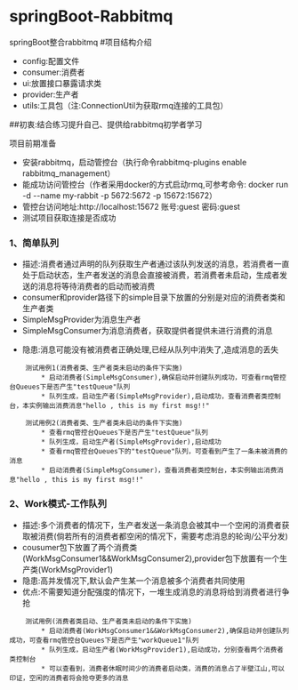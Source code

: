 # springBoot-Rabbitmq
springBoot整合rabbitmq
#项目结构介绍
* config:配置文件
* consumer:消费者
* ui:放置接口暴露请求类
* provider:生产者
* utils:工具包（注:ConnectionUtil为获取rmq连接的工具包）

##初衷:结合练习提升自己、提供给rabbitmq初学者学习

项目前期准备
* 安装rabbitmq，启动管控台（执行命令rabbitmq-plugins enable rabbitmq_management）
* 能成功访问管控台（作者采用docker的方式启动rmq,可参考命令: docker run -d --name my-rabbit -p 5672:5672 -p 15672:15672）
* 管控台访问地址:http://localhost:15672  账号:guest 密码:guest
* 测试项目获取连接是否成功

### 1、简单队列
* 描述:消费者通过声明的队列获取生产者通过该队列发送的消息，若消费者一直处于启动状态，生产者发送的消息会直接被消费，若消费者未启动，生成者发送的消息将等待消费者的启动而被消费
* consumer和provider路径下的simple目录下放置的分别是对应的消费者类和生产者类
* SimpleMsgProvider为消息生产者
* SimpleMsgConsumer为消息消费者，获取提供者提供未进行消费的消息
- 隐患:消息可能没有被消费者正确处理,已经从队列中消失了,造成消息的丢失

```
    测试用例1(消费者类、生产者类未启动的条件下实施)
        * 启动消费者(SimpleMsgConsumer),确保启动并创建队列成功，可查看rmq管控台Queues下是否产生"testQueue"队列
        * 队列生成，启动生产者(SimpleMsgProvider),启动成功，查看消费者类控制台，本实例输出消费消息"hello , this is my first msg!!"

    测试用例2(消费者类、生产者类未启动的条件下实施)
        * 查看rmq管控台Queues下是否产生"testQueue"队列
        * 队列生成，启动生产者(SimpleMsgProvider),启动成功
        * 查看rmq管控台Queues下的"testQueue"队列，可查看到产生了一条未被消费的消息
        * 启动消费者(SimpleMsgConsumer)，查看消费者类控制台，本实例输出消费消息"hello , this is my first msg!!"
```

### 2、Work模式-工作队列
* 描述:多个消费者的情况下，生产者发送一条消息会被其中一个空闲的消费者获取被消费(倘若所有的消费者都空闲的情况下，需要考虑消息的轮询/公平分发)
* cousumer包下放置了两个消费类(WorkMsgConsumer1&&WorkMsgConsumer2),provider包下放置有一个生产类(WorkMsgProvider1)
* 隐患:高并发情况下,默认会产生某一个消息被多个消费者共同使用
* 优点:不需要知道分配强度的情况下，一堆生成消息的消息将给到消费者进行争抢

```
    测试用例(消费者类启动、生产者类未启动的条件下实施)
        * 启动消费者(WorkMsgConsumer1&&WorkMsgConsumer2),确保启动并创建队列成功，可查看rmq管控台Queues下是否产生"workQueue1"队列
        * 队列生成，启动生产者(WorkMsgProvider1),启动成功，分别查看两个消费者类控制台
        * 可以查看到，消费者休眠时间少的消费者启动类，消费的消息占了半壁江山,可以印证，空闲的消费者将会抢夺更多的消息
```